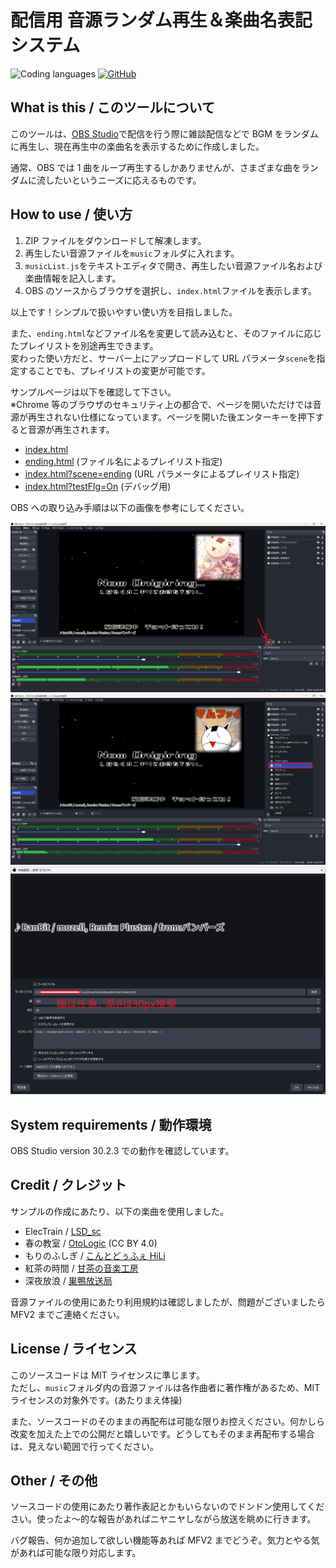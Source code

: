 # 配信用 音源ランダム再生＆楽曲名表記システム

![Coding languages](https://img.shields.io/badge/javascript-blue?logo=javascript)
[![GitHub](https://img.shields.io/github/license/MFV2/LiveStreamAudioRandomizer)](https://github.com/MFV2/LiveStreamAudioRandomizer/blob/main/LICENSE.md)

## What is this / このツールについて

このツールは、[OBS Studio](https://obsproject.com/)で配信を行う際に雑談配信などで BGM をランダムに再生し、現在再生中の楽曲名を表示するために作成しました。

通常、OBS では 1 曲をループ再生するしかありませんが、さまざまな曲をランダムに流したいというニーズに応えるものです。

## How to use / 使い方

1. ZIP ファイルをダウンロードして解凍します。
2. 再生したい音源ファイルを`music`フォルダに入れます。
3. `musicList.js`をテキストエディタで開き、再生したい音源ファイル名および楽曲情報を記入します。
4. OBS のソースからブラウザを選択し、`index.html`ファイルを表示します。

以上です！シンプルで扱いやすい使い方を目指しました。

また、`ending.html`などファイル名を変更して読み込むと、そのファイルに応じたプレイリストを別途再生できます。  
変わった使い方だと、サーバー上にアップロードして URL パラメータ`scene`を指定することでも、プレイリストの変更が可能です。

サンプルページは以下を確認して下さい。  
※Chrome 等のブラウザのセキュリティ上の都合で、ページを開いただけでは音源が再生されない仕様になっています。ページを開いた後エンターキーを押下すると音源が再生されます。

-   [index.html](https://mfv2.github.io/LiveStreamAudioRandomizer/)
-   [ending.html](https://mfv2.github.io/LiveStreamAudioRandomizer/ending.html) (ファイル名によるプレイリスト指定)
-   [index.html?scene=ending](https://mfv2.github.io/LiveStreamAudioRandomizer/?scene=ending) (URL パラメータによるプレイリスト指定)
-   [index.html?testFlg=On](https://mfv2.github.io/LiveStreamAudioRandomizer/?testFlg=On) (デバッグ用)

OBS への取り込み手順は以下の画像を参考にしてください。

![how to 1](img/obs1.png)  
![how to 2](img/obs2.png)  
![how to 3](img/obs3.png)

## System requirements / 動作環境

OBS Studio version 30.2.3 での動作を確認しています。

## Credit / クレジット

サンプルの作成にあたり、以下の楽曲を使用しました。

-   ElecTrain / [LSD_sc](https://soundcloud.com/lsd_sc)
-   春の教室 / [OtoLogic](https://otologic.jp/) (CC BY 4.0)
-   もりのふしぎ / [こんとどぅふぇ HiLi](https://conte-de-fees.com/)
-   紅茶の時間 / [甘茶の音楽工房](https://amachamusic.chagasi.com/)
-   深夜放浪 / [巣鴨放送局](https://www.youtube.com/@SugamoBroadcaster)

音源ファイルの使用にあたり利用規約は確認しましたが、問題がございましたら MFV2 までご連絡ください。

## License / ライセンス

このソースコードは MIT ライセンスに準じます。  
ただし、`music`フォルダ内の音源ファイルは各作曲者に著作権があるため、MIT ライセンスの対象外です。(あたりまえ体操)

また、ソースコードのそのままの再配布は可能な限りお控えください。何かしら改変を加えた上での公開だと嬉しいです。どうしてもそのまま再配布する場合は、見えない範囲で行ってください。

## Other / その他

ソースコードの使用にあたり著作表記とかもいらないのでドンドン使用してください。使ったよ～的な報告があればニヤニヤしながら放送を眺めに行きます。

バグ報告、何か追加して欲しい機能等あれば MFV2 までどうぞ。気力とやる気があれば可能な限り対応します。
